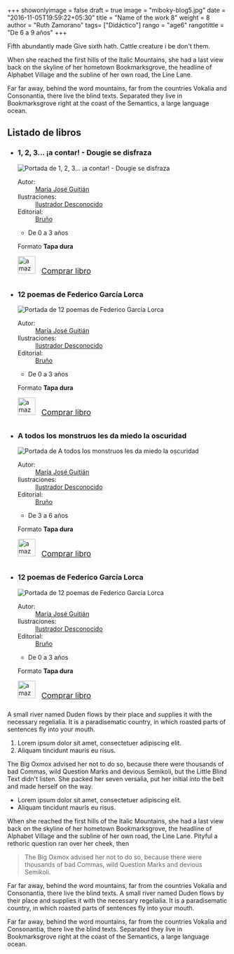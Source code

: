 +++
showonlyimage = false
draft = true
image = "miboky-blog5.jpg"
date = "2016-11-05T19:59:22+05:30"
title = "Name of the work 8"
weight = 8
author = "Ruth Zamorano"
tags= ["Didáctico"]
rango = "age6"
rangotittle = "De 6 a 9 años"
+++

Fifth abundantly made Give sixth hath. Cattle creature i be don't them.
<!--more-->

When she reached the first hills of the Italic Mountains, she had a last view back on the skyline of her hometown Bookmarksgrove, the headline of Alphabet Village and the subline of her own road, the Line Lane.
<!--more-->

Far far away, behind the word mountains, far from the countries Vokalia and Consonantia, there live the blind texts. Separated they live in Bookmarksgrove right at the coast of the Semantics, a large language ocean.

<section class="selection">
	<h2>Listado de libros</h2>
	<ul>
		<li class="book">
	    	<h3 class="bookTitle">1, 2, 3... ¡a contar! - Dougie se disfraza</h3>     
	         <div class="book-cover">                      
	    		<img src="https://images-eu.ssl-images-amazon.com/images/I/51lekS1b9lL.jpg" alt="Portada de 1, 2, 3... ¡a contar! - Dougie se disfraza"></div>   
				<div class="bookDataBox">
	                <dl class="bookData">
	                    <dt>Autor:</dt>
	                    <dd><a href="/busqueda/libros?creatorOrPublisher=Autores%3AMar%C3%ADa+Jos%C3%A9+Guiti%C3%A1n">María José Guitián</a>                                    
	                    </dd>
	                    <dt>Ilustraciones:</dt>
	                    <dd>
	                        <a href="/busqueda/libros?creatorOrPublisher=Autores%3AIlustrador+Desconocido">Ilustrador Desconocido</a>                                
	                    </dd>
	                    <dt>Editorial:</dt>
	                    <dd>
	                        <a href="/busqueda/libros?creatorOrPublisher=Editoriales%3ABru%C3%B1o">
	                            Bruño
	                        </a>
	                    </dd>
	                </dl>
	                <div class="filters">                               
				    <ul class="filters horizontal">
				        <li><span class="icon-age3"></span>De 0 a 3 años</li>
				    </ul>
				    <p>Formato <strong>Tapa dura</strong></p>
				     <div style="padding-bottom: 10px">
	                        <img src="/assets/amazon-logo.jpeg" alt="amazon" style="height: 40px; padding-right: 10px">
	                        <a href="https://www.amazon.es/contar-Castellano-Bru%C3%B1o-Dougie-Disfraza/dp/8421684558?SubscriptionId=AKIAJIIJ3YH2A2K7Z5SQ&amp;tag=mibokyes-21&amp;linkCode=xm2&amp;camp=2025&amp;creative=165953&amp;creativeASIN=8421684558" target="_blank" style="font-size: 1.25em">Comprar libro</a>
	                    </div>
	                </div><!--// filters -->
	           </div>
        </li> 
        <li class="book">
	    	<h3 class="bookTitle">12 poemas de Federico García Lorca</h3>     
	         <div class="book-cover">                      
	    		<img src="https://images-eu.ssl-images-amazon.com/images/I/51lFWnL11%2BL.jpg" alt="Portada de 12 poemas de Federico García Lorca"></div>   
				<div class="bookDataBox">
	                <dl class="bookData">
	                    <dt>Autor:</dt>
	                    <dd><a href="/busqueda/libros?creatorOrPublisher=Autores%3AMar%C3%ADa+Jos%C3%A9+Guiti%C3%A1n">María José Guitián</a>                                    
	                    </dd>
	                    <dt>Ilustraciones:</dt>
	                    <dd>
	                        <a href="/busqueda/libros?creatorOrPublisher=Autores%3AIlustrador+Desconocido">Ilustrador Desconocido</a>                                
	                    </dd>
	                    <dt>Editorial:</dt>
	                    <dd>
	                        <a href="/busqueda/libros?creatorOrPublisher=Editoriales%3ABru%C3%B1o">
	                            Bruño
	                        </a>
	                    </dd>
	                </dl>
	                <div class="filters">                               
				    <ul class="filters horizontal">
				        <li><span class="icon-age3"></span>De 0 a 3 años</li>
				    </ul>
				    <p>Formato <strong>Tapa dura</strong></p>
				     <div style="padding-bottom: 10px">
	                        <img src="/assets/amazon-logo.jpeg" alt="amazon" style="height: 40px; padding-right: 10px">
	                        <a href="https://www.amazon.es/contar-Castellano-Bru%C3%B1o-Dougie-Disfraza/dp/8421684558?SubscriptionId=AKIAJIIJ3YH2A2K7Z5SQ&amp;tag=mibokyes-21&amp;linkCode=xm2&amp;camp=2025&amp;creative=165953&amp;creativeASIN=8421684558" target="_blank" style="font-size: 1.25em">Comprar libro</a>
	                    </div>
	                </div><!--// filters -->
	           </div>
        </li> 
        <li class="book">
	    	<h3 class="bookTitle">A todos los monstruos les da miedo la oscuridad</h3>     
	         <div class="book-cover">                      
	    		<img src="https://images-eu.ssl-images-amazon.com/images/I/51Iz2%2BH%2BFkL.jpg" alt="Portada de A todos los monstruos les da miedo la oscuridad">
	    	</div>   
				<div class="bookDataBox">
	                <dl class="bookData">
	                    <dt>Autor:</dt>
	                    <dd><a href="/busqueda/libros?creatorOrPublisher=Autores%3AMar%C3%ADa+Jos%C3%A9+Guiti%C3%A1n">María José Guitián</a>                                    
	                    </dd>
	                    <dt>Ilustraciones:</dt>
	                    <dd>
	                        <a href="/busqueda/libros?creatorOrPublisher=Autores%3AIlustrador+Desconocido">Ilustrador Desconocido</a>                                
	                    </dd>
	                    <dt>Editorial:</dt>
	                    <dd>
	                        <a href="/busqueda/libros?creatorOrPublisher=Editoriales%3ABru%C3%B1o">
	                            Bruño
	                        </a>
	                    </dd>
	                </dl>
	                <div class="filters">                               
				    <ul class="filters horizontal">
				        <li><span class="icon-age6"></span>De 3 a 6 años</li>
				    </ul>
				    <p>Formato <strong>Tapa dura</strong></p>
				     <div style="padding-bottom: 10px">
	                        <img src="/assets/amazon-logo.jpeg" alt="amazon" style="height: 40px; padding-right: 10px">
	                        <a href="https://www.amazon.es/contar-Castellano-Bru%C3%B1o-Dougie-Disfraza/dp/8421684558?SubscriptionId=AKIAJIIJ3YH2A2K7Z5SQ&amp;tag=mibokyes-21&amp;linkCode=xm2&amp;camp=2025&amp;creative=165953&amp;creativeASIN=8421684558" target="_blank" style="font-size: 1.25em">Comprar libro</a>
	                    </div>
	                </div><!--// filters -->
	           </div>
        </li> 
		<li class="book">
	    	<h3 class="bookTitle">12 poemas de Federico García Lorca</h3>     
	         <div class="book-cover">                      
	    		<img src="https://images-eu.ssl-images-amazon.com/images/I/51lFWnL11%2BL.jpg" alt="Portada de 12 poemas de Federico García Lorca"></div>   
				<div class="bookDataBox">
	                <dl class="bookData">
	                    <dt>Autor:</dt>
	                    <dd><a href="/busqueda/libros?creatorOrPublisher=Autores%3AMar%C3%ADa+Jos%C3%A9+Guiti%C3%A1n">María José Guitián</a>                                    
	                    </dd>
	                    <dt>Ilustraciones:</dt>
	                    <dd>
	                        <a href="/busqueda/libros?creatorOrPublisher=Autores%3AIlustrador+Desconocido">Ilustrador Desconocido</a>                                
	                    </dd>
	                    <dt>Editorial:</dt>
	                    <dd>
	                        <a href="/busqueda/libros?creatorOrPublisher=Editoriales%3ABru%C3%B1o">
	                            Bruño
	                        </a>
	                    </dd>
	                </dl>
	                <div class="filters">                               
				    <ul class="filters horizontal">
				        <li><span class="icon-age3"></span>De 0 a 3 años</li>
				    </ul>
				    <p>Formato <strong>Tapa dura</strong></p>
				     <div style="padding-bottom: 10px">
	                        <img src="/assets/amazon-logo.jpeg" alt="amazon" style="height: 40px; padding-right: 10px">
	                        <a href="https://www.amazon.es/contar-Castellano-Bru%C3%B1o-Dougie-Disfraza/dp/8421684558?SubscriptionId=AKIAJIIJ3YH2A2K7Z5SQ&amp;tag=mibokyes-21&amp;linkCode=xm2&amp;camp=2025&amp;creative=165953&amp;creativeASIN=8421684558" target="_blank" style="font-size: 1.25em">Comprar libro</a>
	                    </div>
	                </div><!--// filters -->
	           </div>
        </li> 
    </ul>
</section>

A small river named Duden flows by their place and supplies it with the necessary regelialia. It is a paradisematic country, in which roasted parts of sentences fly into your mouth.

1. Lorem ipsum dolor sit amet, consectetuer adipiscing elit.
2. Aliquam tincidunt mauris eu risus.


The Big Oxmox advised her not to do so, because there were thousands of bad Commas, wild Question Marks and devious Semikoli, but the Little Blind Text didn't listen. She packed her seven versalia, put her initial into the belt and made herself on the way.

* Lorem ipsum dolor sit amet, consectetuer adipiscing elit.
* Aliquam tincidunt mauris eu risus.

When she reached the first hills of the Italic Mountains, she had a last view back on the skyline of her hometown Bookmarksgrove, the headline of Alphabet Village and the subline of her own road, the Line Lane. Pityful a rethoric question ran over her cheek, then  

> The Big Oxmox advised her not to do so, because there were thousands of bad Commas, wild Question Marks and devious Semikoli.

Far far away, behind the word mountains, far from the countries Vokalia and Consonantia, there live the blind texts. A small river named Duden flows by their place and supplies it with the necessary regelialia. It is a paradisematic country, in which roasted parts of sentences fly into your mouth.


Far far away, behind the word mountains, far from the countries Vokalia and Consonantia, there live the blind texts. Separated they live in Bookmarksgrove right at the coast of the Semantics, a large language ocean.
